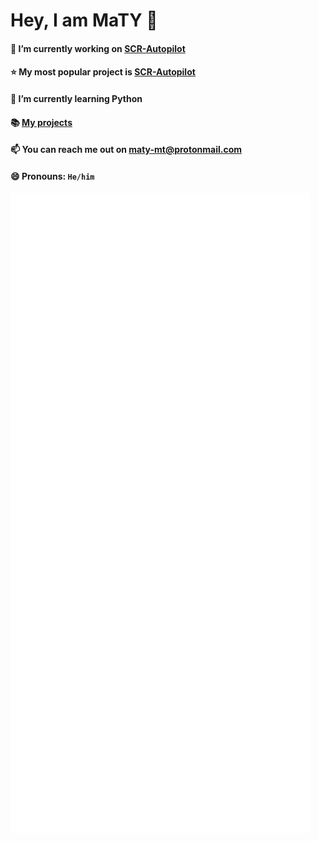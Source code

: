 # Hey, I am MaTY 👋

#### 🔭 I’m currently working on [SCR-Autopilot](https://github.com/scr-autopilot/scr-autopilot)

#### ⭐ My most popular project is [SCR-Autopilot](https://github.com/scr-autopilot/scr-autopilot)

#### 🌱 I’m currently learning Python

#### 📚 [My projects](https://mmaty.eu/projects)

#### 📫 You can reach me out on maty-mt@protonmail.com

#### 😄 Pronouns: `He/him`

![Metrics](https://github.com/MaTY-MT/MaTY-MT/blob/main/github-metrics.svg)


